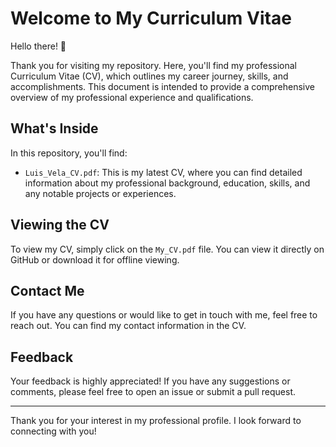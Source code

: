 # Welcome to My Curriculum Vitae

Hello there! 👋

Thank you for visiting my repository. Here, you'll find my professional Curriculum Vitae (CV), which outlines my career journey, skills, and accomplishments. This document is intended to provide a comprehensive overview of my professional experience and qualifications.

## What's Inside

In this repository, you'll find:

- `Luis_Vela_CV.pdf`: This is my latest CV, where you can find detailed information about my professional background, education, skills, and any notable projects or experiences.

## Viewing the CV

To view my CV, simply click on the `My_CV.pdf` file. You can view it directly on GitHub or download it for offline viewing.

## Contact Me

If you have any questions or would like to get in touch with me, feel free to reach out. You can find my contact information in the CV.

## Feedback

Your feedback is highly appreciated! If you have any suggestions or comments, please feel free to open an issue or submit a pull request.

---

Thank you for your interest in my professional profile. I look forward to connecting with you!
